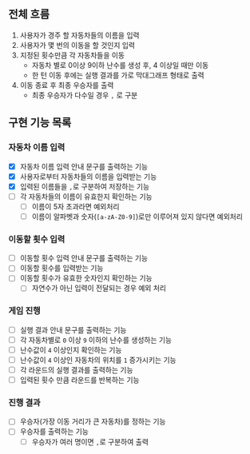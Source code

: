 ## 전체 흐름
1. 사용자가 경주 할 자동차들의 이름을 입력
2. 사용자가 몇 번의 이동을 할 것인지 입력
3. 지정된 횟수만큼 각 자동차들을 이동
   - 자동차 별로 0이상 9이하 난수를 생성 후, 4 이상일 때만 이동
   - 한 턴 이동 후에는 실행 결과를 가로 막대그래프 형태로 출력
4. 이동 종료 후 최종 우승자를 출력
   - 최종 우승자가 다수일 경우 `,` 로 구분

## 구현 기능 목록
### 자동차 이름 입력
- [x] 자동차 이름 입력 안내 문구를 출력하는 기능
- [x] 사용자로부터 자동차들의 이름을 입력받는 기능
- [x] 입력된 이름들을 `,`로 구분하여 저장하는 기능
- [ ] 각 자동차들의 이름이 유효한지 확인하는 기능
  - [ ] 이름이 5자 초과라면 예외처리
  - [ ] 이름이 알파벳과 숫자(`[a-zA-Z0-9]`)로만 이루어져 있지 않다면 예외처리

### 이동할 횟수 입력
- [ ] 이동할 횟수 입력 안내 문구를 출력하는 기능
- [ ] 이동할 횟수를 입력받는 기능
- [ ] 이동할 횟수가 유효한 숫자인지 확인하는 기능
  - [ ] 자연수가 아닌 입력이 전달되는 경우 예외 처리

### 게임 진행
- [ ] 실행 결과 안내 문구를 출력하는 기능
- [ ] 각 자동차별로 `0` 이상 `9` 이하의 난수를 생성하는 기능
- [ ] 난수값이 `4` 이상인지 확인하는 기능
- [ ] 난수값이 `4` 이상인 자동차의 위치를 `1` 증가시키는 기능
- [ ] 각 라운드의 실행 결과를 출력하는 기능
- [ ] 입력된 횟수 만큼 라운드를 반복하는 기능

### 진행 결과
- [ ] 우승자(가장 이동 거리가 큰 자동차)를 정하는 기능
- [ ] 우승자를 출력하는 기능
  - [ ] 우승자가 여러 명이면 `,`로 구분하여 출력
